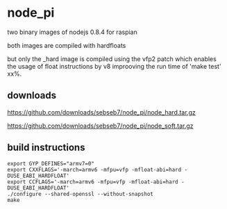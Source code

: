 node_pi
=======

two binary images of nodejs 0.8.4 for raspian

both images are compiled with hardfloats

but only the _hard image is compiled using the vfp2 patch which enables the usage of float instructions by v8 improoving the run time of 'make test' xx%.


downloads
---------

https://github.com/downloads/sebseb7/node_pi/node_hard.tar.gz

https://github.com/downloads/sebseb7/node_pi/node_soft.tar.gz


build instructions
------------------


```
export GYP_DEFINES="armv7=0"
export CXXFLAGS='-march=armv6 -mfpu=vfp -mfloat-abi=hard -DUSE_EABI_HARDFLOAT'
export CCFLAGS='-march=armv6 -mfpu=vfp -mfloat-abi=hard -DUSE_EABI_HARDFLOAT'
./configure --shared-openssl --without-snapshot
make
```
